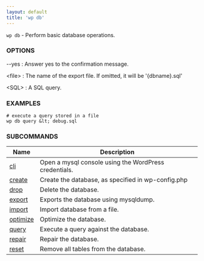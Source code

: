 ```yaml
---
layout: default
title: 'wp db'
---
```


`wp db` - Perform basic database operations.

### OPTIONS

--yes
: Answer yes to the confirmation message.

&lt;file&gt;
: The name of the export file. If omitted, it will be '{dbname}.sql'

&lt;SQL&gt;
: A SQL query.

### EXAMPLES

    # execute a query stored in a file
    wp db query &lt; debug.sql

### SUBCOMMANDS

<table>
	<thead>
	<tr>
		<th>Name</th>
		<th>Description</th>
	</tr>
	</thead>
	<tbody>
		<tr>
			<td><a href="/commands/db/cli">cli</a></td>
			<td>Open a mysql console using the WordPress credentials.</td>
		</tr>
		<tr>
			<td><a href="/commands/db/create">create</a></td>
			<td>Create the database, as specified in wp-config.php</td>
		</tr>
		<tr>
			<td><a href="/commands/db/drop">drop</a></td>
			<td>Delete the database.</td>
		</tr>
		<tr>
			<td><a href="/commands/db/export">export</a></td>
			<td>Exports the database using mysqldump.</td>
		</tr>
		<tr>
			<td><a href="/commands/db/import">import</a></td>
			<td>Import database from a file.</td>
		</tr>
		<tr>
			<td><a href="/commands/db/optimize">optimize</a></td>
			<td>Optimize the database.</td>
		</tr>
		<tr>
			<td><a href="/commands/db/query">query</a></td>
			<td>Execute a query against the database.</td>
		</tr>
		<tr>
			<td><a href="/commands/db/repair">repair</a></td>
			<td>Repair the database.</td>
		</tr>
		<tr>
			<td><a href="/commands/db/reset">reset</a></td>
			<td>Remove all tables from the database.</td>
		</tr>
	</tbody>
</table>
